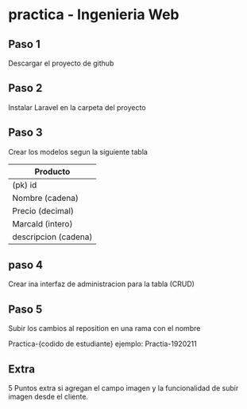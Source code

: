 # practica - Ingenieria Web

## Paso 1 
Descargar el proyecto de github

## Paso 2 
Instalar Laravel en la carpeta del proyecto

## Paso 3
Crear los modelos segun la siguiente tabla

|Producto|
|--------|
| (pk) id |
| Nombre (cadena) |
| Precio (decimal) |
| MarcaId (intero) |
| descripcion (cadena) |

## paso 4 
Crear ina interfaz de administracion para la tabla (CRUD)

## Paso 5
Subir los cambios al reposition en una rama con el nombre

Practica-{codido de estudiante} ejemplo: Practia-1920211

## Extra

5 Puntos extra si agregan el campo imagen y la funcionalidad de subir imagen desde el cliente.
